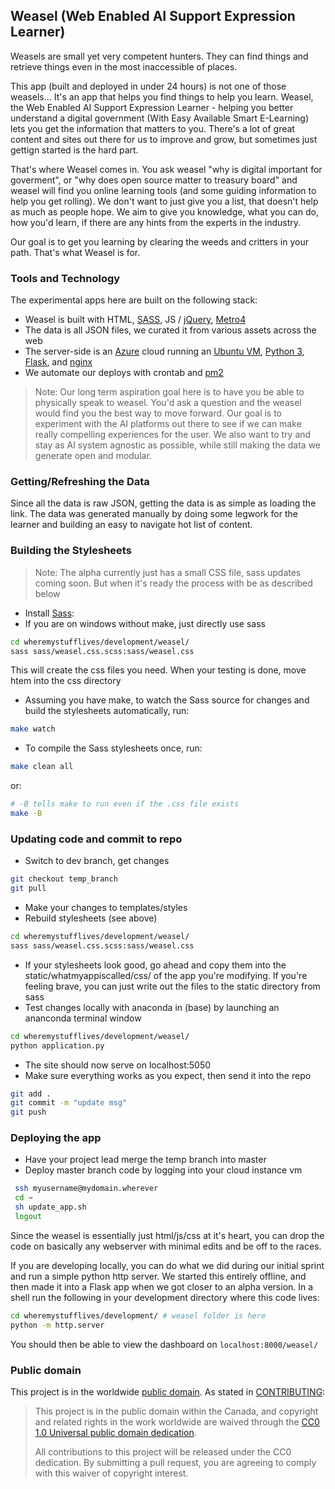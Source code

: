 ## Weasel (Web Enabled AI Support Expression Learner)

Weasels are small yet very competent hunters. They can find things and retrieve things even in the most inaccessible of places. 

This app (built and deployed in under 24 hours) is not one of those weasels... It's an app that helps you find things to help you learn. Weasel, the Web Enabled AI Support Expression Learner - helping you better understand a digital government (With Easy Available Smart E-Learning) lets you get the information that matters to you. There's a lot of great content and sites out there for us to improve and grow, but sometimes just gettign started is the hard part.

That's where Weasel comes in. You ask weasel "why is digital important for goverment", or "why does open source matter to treasury board" and weasel will find you online learning tools (and some guiding information to help you get rolling). We don't want to just give you a list, that doesn't help as much as people hope. We aim to give you knowledge, what you can do, how you'd learn, if there are any hints from the experts in the industry.

Our goal is to get you learning by clearing the weeds and critters in your path. That's what Weasel is for.

### Tools and Technology

The experimental apps here are built on the following stack:

* Weasel is built with HTML, [SASS](http://sass-lang.com/), JS / [jQuery](https://jquery.com/), [Metro4](https://metroui.org.ua/index.html)
* The data is all JSON files, we curated it from various assets across the web
* The server-side is an [Azure](https://azure.microsoft.com/en-ca/) cloud running an [Ubuntu VM](https://www.ubuntu.com/), [Python 3](https://www.python.org/downloads/release/python-370/), [Flask](http://flask.pocoo.org/), and [nginx](https://www.nginx.com/)
* We automate our deploys with crontab and [pm2](https://pm2.io/doc/)

> Note: Our long term aspiration goal here is to have you be able to physically speak to weasel. You'd ask a question and the weasel would find you the best way to move forward. Our goal is to experiment with the AI platforms out there to see if we can make really compelling experiences for the user. We also want to try and stay as AI system agnostic as possible, while still making the data we generate open and modular.

### Getting/Refreshing the Data

Since all the data is raw JSON, getting the data is as simple as loading the link. The data was generated manually by doing some legwork for the learner and building an easy to navigate hot list of content.


### Building the Stylesheets

> Note: The alpha currently just has a small CSS file, sass updates coming soon. But when it's ready the process with be as described below

* Install [Sass](http://sass-lang.com/):
* If you are on windows without make, just directly use sass

```bash
cd wheremystufflives/development/weasel/
sass sass/weasel.css.scss:sass/weasel.css
```
This will create the css files you need. When your testing is done, move htem into the css directory

* Assuming you have make, to watch the Sass source for changes and build the stylesheets automatically, run:

```bash
make watch
```

* To compile the Sass stylesheets once, run:

```bash
make clean all
```

or:

```bash
# -B tells make to run even if the .css file exists
make -B
```

### Updating code and commit to repo

* Switch to dev branch, get changes

```bash
git checkout temp_branch
git pull
```

* Make your changes to templates/styles
* Rebuild stylesheets (see above)

```bash
cd wheremystufflives/development/weasel/
sass sass/weasel.css.scss:sass/weasel.css
```

* If your stylesheets look good, go ahead and copy them into the static/whatmyappiscalled/css/ of the app you're modifying. If you're feeling brave, you can just write out the files to the static directory from sass
* Test changes locally with anaconda in (base) by launching an ananconda terminal window

```bash
cd wheremystufflives/development/weasel/
python application.py
```

* The site should now serve on localhost:5050
* Make sure everything works as you expect, then send it into the repo

```bash
git add .
git commit -m "update msg"
git push
```

### Deploying the app

* Have your project lead merge the temp branch into master
* Deploy master branch code by logging into your cloud instance vm

```bash
 ssh myusername@mydomain.wherever
 cd ~
 sh update_app.sh
 logout
 ```

Since the weasel is essentially just html/js/css at it's heart, you can drop the code on basically any webserver with minimal edits and be off to the races.

If you are developing locally, you can do what we did during our initial sprint and run a simple python http server. We started this entirely offline, and then made it into a Flask app when we got closer to an alpha version. In a shell run the following in your development directory where this code lives:

```bash
cd wheremystufflives/development/ # weasel folder is here
python -m http.server
```

You should then be able to view the dashboard on `localhost:8000/weasel/`

### Public domain

This project is in the worldwide [public domain](LICENSE.md). As stated in [CONTRIBUTING](CONTRIBUTING.md):

> This project is in the public domain within the Canada, and copyright and related rights in the work worldwide are waived through the [CC0 1.0 Universal public domain dedication](https://creativecommons.org/publicdomain/zero/1.0/).
>
> All contributions to this project will be released under the CC0 dedication. By submitting a pull request, you are agreeing to comply with this waiver of copyright interest.
